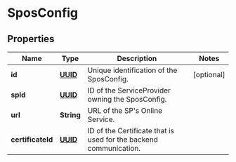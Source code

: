 # SposConfig

## Properties
Name | Type | Description | Notes
------------ | ------------- | ------------- | -------------
**id** | [**UUID**](UUID.md) | Unique identification of the SposConfig. |  [optional]
**spId** | [**UUID**](UUID.md) | ID of the ServiceProvider owning the SposConfig. | 
**url** | **String** | URL of the SP&#x27;s Online Service. | 
**certificateId** | [**UUID**](UUID.md) | ID of the Certificate that is used for the backend communication. | 

